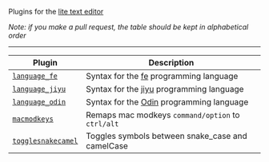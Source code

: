 Plugins for the [lite text editor](https://github.com/rxi/lite)

*Note: if you make a pull request, the table should be kept in alphabetical order*

---

Plugin | Description
-------|-----------------------------------------
[`language_fe`](language_fe.lua?raw=1) | Syntax for the [fe](https://github.com/rxi/fe) programming language
[`language_jiyu`](language_jiyu.lua?raw=1) | Syntax for the [jiyu](https://github.com/machinamentum/jiyu) programming language
[`language_odin`](language_odin.lua?raw=1) | Syntax for the [Odin](https://github.com/odin-lang/Odin) programming language
[`macmodkeys`](macmodkeys.lua?raw=1) | Remaps mac modkeys `command/option` to `ctrl/alt`
[`togglesnakecamel`](togglesnakecamel.lua?raw=1) | Toggles symbols between snake\_case and camelCase


